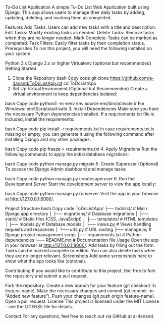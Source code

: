 To-Do List Application
A simple To-Do List Web Application built using Django. This app allows users to manage their daily tasks by adding, updating, deleting, and marking them as completed.

Features
Add Tasks: Users can add new tasks with a title and description.
Edit Tasks: Modify existing tasks as needed.
Delete Tasks: Remove tasks when they are no longer needed.
Mark Complete: Tasks can be marked as completed.
Task Filters: Easily filter tasks by their completion status.
Prerequisites
To run this project, you will need the following installed on your system:

Python 3.x
Django 3.x or higher
Virtualenv (optional but recommended)
Getting Started
1. Clone the Repository
bash
Copy code
git clone https://github.com/a-4anand/ToDoListApp.git
cd ToDoListApp
2. Set Up Virtual Environment (Optional but Recommended)
Create a virtual environment to keep dependencies isolated:

bash
Copy code
python3 -m venv env
source env/bin/activate  # For Windows: env\Scripts\activate
3. Install Dependencies
Make sure you have the necessary Python dependencies installed. If a requirements.txt file is included, install the requirements:

bash
Copy code
pip install -r requirements.txt
In case requirements.txt is missing or empty, you can generate it using the following command after installing Django and any other packages:

bash
Copy code
pip freeze > requirements.txt
4. Apply Migrations
Run the following commands to apply the initial database migrations:

bash
Copy code
python manage.py migrate
5. Create Superuser (Optional)
To access the Django Admin dashboard and manage tasks:

bash
Copy code
python manage.py createsuperuser
6. Run the Development Server
Start the development server to view the app locally:

bash
Copy code
python manage.py runserver
Visit the app in your browser at http://127.0.0.1:8000/.

Project Structure
bash
Copy code
ToDoListApp/
├── todolist/                  # Main Django app directory
│   ├── migrations/            # Database migrations
│   ├── static/                # Static files (CSS, JavaScript)
│   ├── templates/             # HTML templates
│   ├── models.py              # Database models
│   ├── views.py               # Views handling requests and responses
│   └── urls.py                # URL routing
├── manage.py                  # Django project management script
├── requirements.txt           # Python dependencies
└── README.md                  # Documentation file
Usage
Open the app in your browser at http://127.0.0.1:8000/.
Add tasks by filling out the form.
Tasks can be marked complete or edited.
You can also delete tasks when they are no longer relevant.
Screenshots
Add some screenshots here to show what the app looks like (optional).

Contributing
If you would like to contribute to this project, feel free to fork the repository and submit a pull request.

Fork the repository.
Create a new branch for your feature (git checkout -b feature-name).
Make the necessary changes and commit (git commit -m "Added new feature").
Push your changes (git push origin feature-name).
Open a pull request.
License
This project is licensed under the MIT License - see the LICENSE file for details.

Contact
For any questions, feel free to reach out via GitHub at a-4anand.

